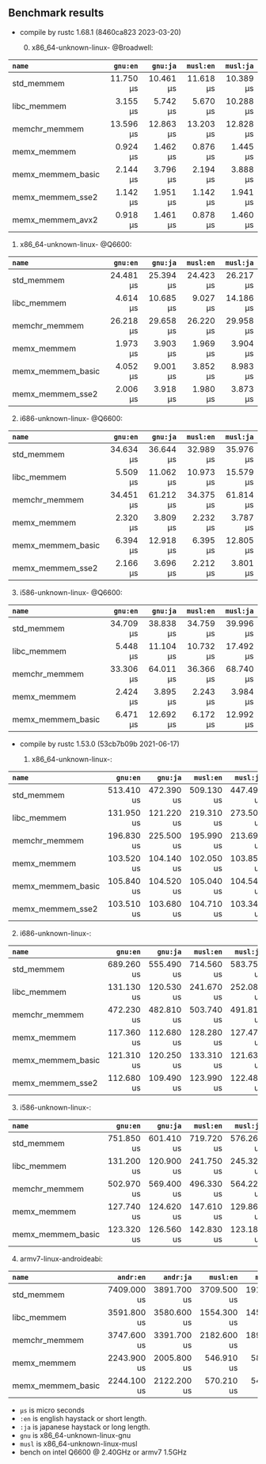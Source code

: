 ## Benchmark results

- compile by rustc 1.68.1 (8460ca823 2023-03-20)

  0. x86_64-unknown-linux- @Broadwell:

|         `name`          |  `gnu:en`   |  `gnu:ja`   |  `musl:en`  |  `musl:ja`  |
|:------------------------|------------:|------------:|------------:|------------:|
| std_memmem              |   11.750 µs |   10.461 µs |   11.618 µs |   10.389 µs |
| libc_memmem             |    3.155 µs |    5.742 µs |    5.670 µs |   10.288 µs |
| memchr_memmem           |   13.596 µs |   12.863 µs |   13.203 µs |   12.828 µs |
| memx_memmem             |    0.924 µs |    1.462 µs |    0.876 µs |    1.445 µs |
| memx_memmem_basic       |    2.144 µs |    3.796 µs |    2.194 µs |    3.888 µs |
| memx_memmem_sse2        |    1.142 µs |    1.951 µs |    1.142 µs |    1.941 µs |
| memx_memmem_avx2        |    0.918 µs |    1.461 µs |    0.878 µs |    1.460 µs |

  1. x86_64-unknown-linux- @Q6600:

|         `name`          |  `gnu:en`   |  `gnu:ja`   |  `musl:en`  |  `musl:ja`  |
|:------------------------|------------:|------------:|------------:|------------:|
| std_memmem              |   24.481 µs |   25.394 µs |   24.423 µs |   26.217 µs |
| libc_memmem             |    4.614 µs |   10.685 µs |    9.027 µs |   14.186 µs |
| memchr_memmem           |   26.218 µs |   29.658 µs |   26.220 µs |   29.958 µs |
| memx_memmem             |    1.973 µs |    3.903 µs |    1.969 µs |    3.904 µs |
| memx_memmem_basic       |    4.052 µs |    9.001 µs |    3.852 µs |    8.983 µs |
| memx_memmem_sse2        |    2.006 µs |    3.918 µs |    1.980 µs |    3.873 µs |

  2. i686-unknown-linux- @Q6600:

|         `name`          |  `gnu:en`   |  `gnu:ja`   |  `musl:en`  |  `musl:ja`  |
|:------------------------|------------:|------------:|------------:|------------:|
| std_memmem              |   34.634 µs |   36.644 µs |   32.989 µs |   35.976 µs |
| libc_memmem             |    5.509 µs |   11.062 µs |   10.973 µs |   15.579 µs |
| memchr_memmem           |   34.451 µs |   61.212 µs |   34.375 µs |   61.814 µs |
| memx_memmem             |    2.320 µs |    3.809 µs |    2.232 µs |    3.787 µs |
| memx_memmem_basic       |    6.394 µs |   12.918 µs |    6.395 µs |   12.805 µs |
| memx_memmem_sse2        |    2.166 µs |    3.696 µs |    2.212 µs |    3.801 µs |

  3. i586-unknown-linux- @Q6600:

|         `name`          |  `gnu:en`   |  `gnu:ja`   |  `musl:en`  |  `musl:ja`  |
|:------------------------|------------:|------------:|------------:|------------:|
| std_memmem              |   34.709 µs |   38.838 µs |   34.759 µs |   39.996 µs |
| libc_memmem             |    5.448 µs |   11.104 µs |   10.732 µs |   17.492 µs |
| memchr_memmem           |   33.306 µs |   64.011 µs |   36.366 µs |   68.740 µs |
| memx_memmem             |    2.424 µs |    3.895 µs |    2.243 µs |    3.984 µs |
| memx_memmem_basic       |    6.471 µs |   12.692 µs |    6.172 µs |   12.992 µs |


- compile by rustc 1.53.0 (53cb7b09b 2021-06-17)

  1. x86_64-unknown-linux-:

|         `name`          |  `gnu:en`   |  `gnu:ja`   |  `musl:en`  |  `musl:ja`  |
|:------------------------|------------:|------------:|------------:|------------:|
| std_memmem              |  513.410 us |  472.390 us |  509.130 us |  447.490 us |
| libc_memmem             |  131.950 us |  121.220 us |  219.310 us |  273.500 us |
| memchr_memmem           |  196.830 us |  225.500 us |  195.990 us |  213.690 us |
| memx_memmem             |  103.520 us |  104.140 us |  102.050 us |  103.850 us |
| memx_memmem_basic       |  105.840 us |  104.520 us |  105.040 us |  104.540 us |
| memx_memmem_sse2        |  103.510 us |  103.680 us |  104.710 us |  103.340 us |

  2. i686-unknown-linux-:

|         `name`          |  `gnu:en`   |  `gnu:ja`   |  `musl:en`  |  `musl:ja`  |
|:------------------------|------------:|------------:|------------:|------------:|
| std_memmem              |  689.260 us |  555.490 us |  714.560 us |  583.750 us |
| libc_memmem             |  131.130 us |  120.530 us |  241.670 us |  252.080 us |
| memchr_memmem           |  472.230 us |  482.810 us |  503.740 us |  491.810 us |
| memx_memmem             |  117.360 us |  112.680 us |  128.280 us |  127.470 us |
| memx_memmem_basic       |  121.310 us |  120.250 us |  133.310 us |  121.630 us |
| memx_memmem_sse2        |  112.680 us |  109.490 us |  123.990 us |  122.480 us |

  3. i586-unknown-linux-:

|         `name`          |  `gnu:en`   |  `gnu:ja`   |  `musl:en`  |  `musl:ja`  |
|:------------------------|------------:|------------:|------------:|------------:|
| std_memmem              |  751.850 us |  601.410 us |  719.720 us |  576.260 us |
| libc_memmem             |  131.200 us |  120.900 us |  241.750 us |  245.320 us |
| memchr_memmem           |  502.970 us |  569.400 us |  496.330 us |  564.220 us |
| memx_memmem             |  127.740 us |  124.620 us |  147.610 us |  129.860 us |
| memx_memmem_basic       |  123.320 us |  126.560 us |  142.830 us |  123.180 us |

  4. armv7-linux-androideabi:

|         `name`          |  `andr:en`  |  `andr:ja`  |  `musl:en`  |  `musl:ja`  |
|:------------------------|------------:|------------:|------------:|------------:|
| std_memmem              | 7409.000 us | 3891.700 us | 3709.500 us | 1918.400 us |
| libc_memmem             | 3591.800 us | 3580.600 us | 1554.300 us | 1453.900 us |
| memchr_memmem           | 3747.600 us | 3391.700 us | 2182.600 us | 1897.900 us |
| memx_memmem             | 2243.900 us | 2005.800 us |  546.910 us |  582.020 us |
| memx_memmem_basic       | 2244.100 us | 2122.200 us |  570.210 us |  549.610 us |

- `µs` is micro seconds
- `:en` is english haystack or short length.
- `:ja` is japanese haystack or long length.
- `gnu` is x86_64-unknown-linux-gnu
- `musl` is x86_64-unknown-linux-musl
- bench on intel Q6600 @ 2.40GHz or armv7 1.5GHz
